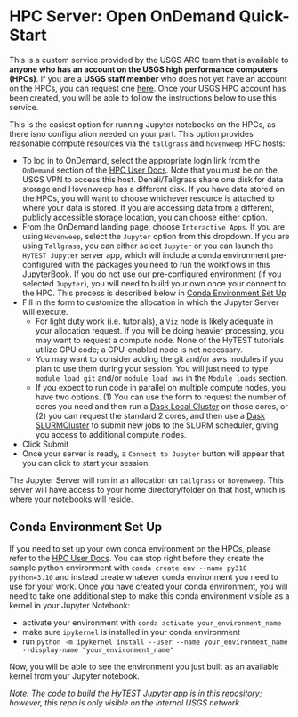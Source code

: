 # HPC Server: Open OnDemand Quick-Start

This is a custom service provided by the USGS ARC team that is available to **anyone who has an account on the USGS high performance computers (HPCs)**. If you are a **USGS staff member** who does not yet have an account on the HPCs, you can request one [here](https://hpcportal.cr.usgs.gov/index.html). Once your USGS HPC account has been created, you will be able to follow the instructions below to use this service.

This is the easiest option for running Jupyter notebooks on the HPCs, as there isno configuration needed on your part. This option provides reasonable compute resources via the `tallgrass` and `hovenweep` HPC hosts:

* To log in to OnDemand, select the appropriate login link from the `OnDemand` section of the [HPC User Docs](https://hpcportal.cr.usgs.gov/). Note that you must be on the USGS VPN to access this host. Denali/Tallgrass share one disk for data storage and Hovenweep has a different disk. If you have data stored on the HPCs, you will want to choose whichever resource is attached to where your data is stored. If you are accessing data from a different, publicly accessible storage location, you can choose either option.
* From the OnDemand landing page, choose `Interactive Apps`. If you are using `Hovenweep`, select the `Jupyter` option from this dropdown. If you are using `Tallgrass`, you can either select `Jupyter` or you can launch the `HyTEST Jupyter` server app, which will include a conda environment pre-configured with the packages you need to run the workflows in this JupyterBook. If you do not use our pre-configured environment (if you selected `Jupyter`), you will need to build your own once your connect to the HPC. This process is described below in [Conda Environment Set Up](#conda-environment-set-up) 
* Fill in the form to customize the allocation in which the Jupyter Server will execute.
  * For light duty work (i.e. tutorials), a `Viz` node is likely adequate in your allocation request.  If you
will be doing heavier processing, you may want to request a compute node.  None of the HyTEST tutorials
utilize GPU code; a GPU-enabled node is not necessary.
  * You may want to consider adding the git and/or aws modules if you plan to use them during your session. You will just need to type `module load git` and/or `module load aws` in the `Module loads` section.
  * If you expect to run code in parallel on multiple compute nodes, you have two options. (1) You can use the form to request the number of cores you need and then run a [Dask Local Cluster](./Start_Dask_Cluster_Denali.ipynb) on those cores, or (2) you can request the standard 2 cores, and then use a [Dask SLURMCluster](./Start_Dask_Cluster_Tallgrass.ipynb) to submit new jobs to the SLURM scheduler, giving you access to additional compute nodes.
* Click Submit
* Once your server is ready, a `Connect to Jupyter` button will appear that you can click to start your session.

The Jupyter Server will run in an allocation on `tallgrass` or `hovenweep`. This server will have access to your home
directory/folder on that host, which is where your notebooks will reside.
 
## Conda Environment Set Up
If you need to set up your own conda environment on the HPCs, please refer to the [HPC User Docs](https://hpcportal.cr.usgs.gov/hpc-user-docs/guides/software/environments/python/Python_Environment_Setup_with_Conda.html). You can stop right before they create the sample python environment with `conda create env --name py310 python=3.10` and instead create whatever conda environment you need to use for your work. Once you have created your conda environment, you will need to take one additional step to make this conda environment visible as a kernel in your Jupyter Notebook:
* activate your environment with `conda activate your_environment_name`
* make sure `ipykernel` is installed in your conda environment
* run `python -m ipykernel install --user --name your_environment_name --display-name "your_environment_name"`

Now, you will be able to see the environment you just built as an available kernel from your Jupyter notebook.

*Note: The code to build the HyTEST Jupyter app is in [this repository](https://code.chs.usgs.gov/sas/arc/arc-software/ood/bc_jupyter_hytest); however, this repo is only visible on the internal USGS network.*